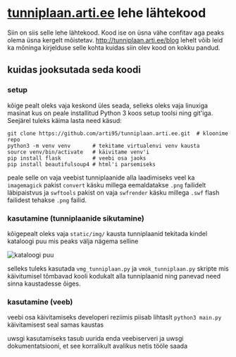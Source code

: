 # [tunniplaan.arti.ee](http://tunniplaan.arti.ee/) lehe lähtekood

Siin on siis selle lehe lähtekood. Kood ise on üsna vähe confitav aga peaks olema
üsna kergelt mõistetav. http://tunniplaan.arti.ee/blog lehelt võib leid ka mõninga
kirjelduse selle kohta kuidas siin olev kood on kokku pandud.

## kuidas jooksutada seda koodi

### setup

kõige pealt oleks vaja keskond üles seada, selleks oleks vaja linuxiga masinat
kus on peale installitud Python 3 koos setup toolsi ning git'iga. Seejärel tuleks
käima lasta need käsud:

    git clone https://github.com/arti95/tunniplaan.arti.ee.git  # kloonime repo
    python3 -m venv venv       # tekitame virtualenvi venv kausta
    source venv/bin/activate   # käivitame venv'i
    pip install flask          # veebi osa jaoks
    pip install beautifulsoup4 # html'i parsemiseks

peale selle on vaja veebist tunniplaanide alla laadimiseks veel ka `imagemagick`
pakist `convert` käsku millega eemaldatakse `.png` failidelt läbipaistvus ja
`swftools` pakist on vaja `swfrender` käsku millega `.swf` flash failidest
tehakse `.png` failid.

### kasutamine (tunniplaanide sikutamine)

kõigepealt oleks vaja `static/img/` kausta tunniplaanid tekitada
kindel kataloogi puu mis peaks välja nägema selline

![kataloogi puu](http://i.imgur.com/OoRdgcF.png)

selleks tuleks kasutada `vmg_tunniplaan.py` ja `vmok_tunniplaan.py` skripte
mis käivitumisel tõmbavad kooli kodukalt alla tunniplaanid ning panevad need
sinna kaustadesse õiges.

### kasutamine (veeb)

veebi osa käivitamiseks developeri reziimis piisab lihtaslt `python3 main.py`
käivitamisest seal samas kaustas

uwsgi kasutamiseks tasub uurida enda veebiserveri ja uwsgi dokumentatsiooni, et
see korralikult avalikus netis tööle saada
